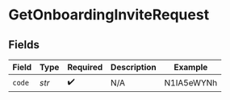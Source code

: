 # GetOnboardingInviteRequest


## Fields

| Field              | Type               | Required           | Description        | Example            |
| ------------------ | ------------------ | ------------------ | ------------------ | ------------------ |
| `code`             | *str*              | :heavy_check_mark: | N/A                | N1IA5eWYNh         |
